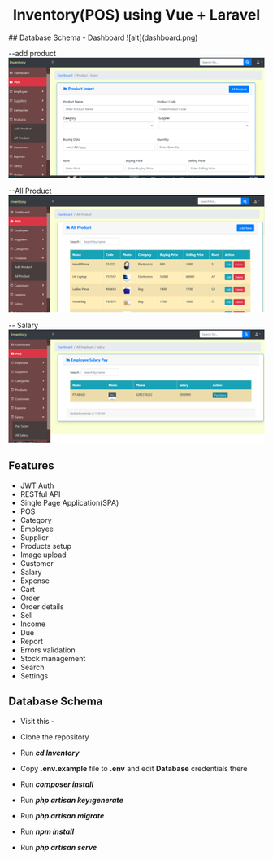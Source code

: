 <div align="center">
  
# Inventory(POS) using Vue + Laravel

</div>
## Database Schema
- Dashboard
![alt](dashboard.png)

--add product
![alt](add.png)

--All Product
![alt](all-product.png)

-- Salary
![alt](salary.png)

## Features

-   JWT Auth
-   RESTful API
-   Single Page Application(SPA)
-   POS
-   Category
-   Employee
-   Supplier
-   Products setup
-   Image upload
-   Customer
-   Salary
-   Expense
-   Cart
-   Order
-   Order details
-   Sell
-   Income
-   Due
-   Report
-   Errors validation
-   Stock management
-   Search
-   Settings

## Database Schema

-   Visit this -

-   Clone the repository
-   Run **_cd Inventory_**
-   Copy **.env.example** file to **.env** and edit **Database** credentials there
-   Run **_composer install_**
-   Run **_php artisan key:generate_**
-   Run **_php artisan migrate_**
-   Run **_npm install_**
-   Run **_php artisan serve_**

